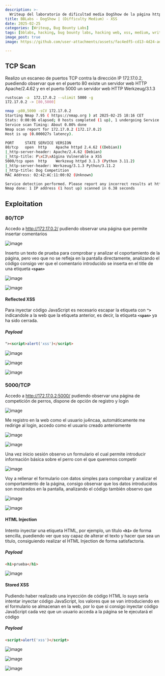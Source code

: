 ```yaml
---
description: >-
  Writeup del laboratorio de dificultad media DogShow de la página https://bugbountylabs.com/
title: BBLabs - DogShow | (Difficulty Medium) - XSS
date: 2025-02-25
categories: [Writeup, Bug Bounty Labs]
tags: [bblabs, hacking, bug bounty labs, hacking web, xss, medium, writeup, pentesting]
image_post: true
image: https://github.com/user-attachments/assets/fac4edf5-cd13-4d24-ad1e-bcd91f581873

---
```


## TCP Scan

Realizo un escaneo de puertos TCP contra la dirección IP 172.17.0.2, puediendo observar que en el puerto 80 existe un servidor web HTTP Apache/2.4.62 y en el puerto 5000 un servidor web HTTP Werkzeug/3.1.3

```bash
rustscan -a  172.17.0.2 --ulimit 5000 -g
172.17.0.2 -> [80,5000]
```

```bash
nmap -p80,5000 -sCV 172.17.0.2
Starting Nmap 7.95 ( https://nmap.org ) at 2025-02-25 18:16 CET
Stats: 0:00:06 elapsed; 0 hosts completed (1 up), 1 undergoing Service Scan
Service scan Timing: About 0.00% done
Nmap scan report for 172.17.0.2 (172.17.0.2)
Host is up (0.000027s latency).

PORT     STATE SERVICE VERSION
80/tcp   open  http    Apache httpd 2.4.62 ((Debian))
|_http-server-header: Apache/2.4.62 (Debian)
|_http-title: P\xC3\xA1gina Vulnerable a XSS
5000/tcp open  http    Werkzeug httpd 3.1.3 (Python 3.11.2)
|_http-server-header: Werkzeug/3.1.3 Python/3.11.2
|_http-title: Dog Competition
MAC Address: 02:42:AC:11:00:02 (Unknown)

Service detection performed. Please report any incorrect results at https://nmap.org/submit/ .
Nmap done: 1 IP address (1 host up) scanned in 6.38 seconds
```

## Exploitation

### 80/TCP

Accedo a http://172.17.0.2/ pudiendo observar una página que permite insertar comentarios

![image](https://github.com/user-attachments/assets/516d6665-4442-4a18-ba7f-c71936b13a42)

Inserto un texto de prueba para comprobar y analizar el coportamiento de la página, pero veo que no se refleja en la pantalla directamente, analizando el código consigo ver que el comentario introducido se inserta en el title de una etiqueta **`<span>`**

![image](https://github.com/user-attachments/assets/0fc66d88-3591-49e5-b4c0-7d9f11b77742)

![image](https://github.com/user-attachments/assets/548bd52e-c104-43bd-bb12-ce87c9db5335)

#### Reflected XSS

Para inyectar código JavaScript es necesario escapar la etiqueta con **`">`** indicandole a la web que la etiqueta anterior, es decir, la etiqueta **`<span>`** ya ha sido cerrada.

##### Payload

```html
"><script>alert('xss')</script>
```

![image](https://github.com/user-attachments/assets/2390222f-a518-403e-819f-13c405afed2c)

![image](https://github.com/user-attachments/assets/5532a377-314d-41be-8f42-897f8edc68e3)

![image](https://github.com/user-attachments/assets/df473b53-4c03-46eb-a306-107a43a3d162)

### 5000/TCP

Accedo a http://172.17.0.2:5000/ pudiendo observar una página de competición de perros, dispone de opción de registro y login

![image](https://github.com/user-attachments/assets/5b019a71-934a-4cdc-a4e7-631793001169)

Me registro en la web como el usuario ju4ncaa, automáticamente me redirige al login, accedo como el usuario creado anteriomente

![image](https://github.com/user-attachments/assets/9cad0a84-c3bb-4e58-b553-8dcc9a495b95)

![image](https://github.com/user-attachments/assets/a6f2036d-5430-4c54-a9f0-3a81274c1950)

Una vez inicio sesión observo un formulario el cual permite introducir información básica sobre el perro con el que queremos competir

![image](https://github.com/user-attachments/assets/4a33c027-0192-4661-94e2-21966a503054)

Voy a rellenar el formulario con datos simples para comprobar y analizar el comportamiento de la página, consigo observar que los datos introducidos son mostrados en la pantalla, analizando el código también observo que 

![image](https://github.com/user-attachments/assets/05a88c09-7169-4237-ab07-2221445ca95e)

![image](https://github.com/user-attachments/assets/5f6e3d5c-e998-469f-ad39-cb3192e6646c)

#### HTML Injection

Intento inyectar una etiqueta HTML, por ejemplo, un título **`<h1>`** de forma sencilla, puediendo ver que soy capaz de alterar el texto y hacer que sea un titulo, consiguiendo realizar el HTML Injection de forma satisfactoria.

##### Payload

```html
<h1>prueba</h1>
```

![image](https://github.com/user-attachments/assets/0376c63d-0e04-4404-944c-5b1cebc62d11)

#### Stored XSS

Pudiendo haber realizado una inyección de código HTML lo suyo sería intentar inyectar código JavaScript, los valores que se van introduciendo en el formulario se almacenan en la web, por lo que si consigo inyectar código JavaScript cada vez que un usuario acceda a la página se le ejecutará el código

##### Payload

```html
<script>alert('xss')</script>
```

![image](https://github.com/user-attachments/assets/d91f255a-6722-404e-aba4-474ff385fac2)

![image](https://github.com/user-attachments/assets/01d1cfcd-ccf1-4c52-a2f1-510e5a5e41a7)

![image](https://github.com/user-attachments/assets/e4dc1763-3146-4174-bf7f-74f911ec57dd)
